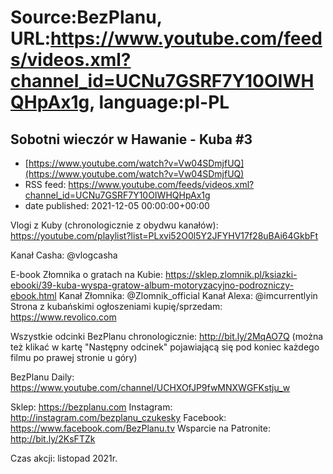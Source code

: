 # Source:BezPlanu, URL:https://www.youtube.com/feeds/videos.xml?channel_id=UCNu7GSRF7Y10OIWHQHpAx1g, language:pl-PL

## Sobotni wieczór w Hawanie - Kuba #3
 - [https://www.youtube.com/watch?v=Vw04SDmjfUQ](https://www.youtube.com/watch?v=Vw04SDmjfUQ)
 - RSS feed: https://www.youtube.com/feeds/videos.xml?channel_id=UCNu7GSRF7Y10OIWHQHpAx1g
 - date published: 2021-12-05 00:00:00+00:00

Vlogi z Kuby (chronologicznie z obydwu kanałów): 
https://youtube.com/playlist?list=PLxvi52O0l5Y2JFYHV17f28uBAi64GkbFt

Kanał Casha: @vlogcasha 

E-book Złomnika o gratach na Kubie: https://sklep.zlomnik.pl/ksiazki-ebooki/39-kuba-wyspa-gratow-album-motoryzacyjno-podrozniczy-ebook.html
Kanał Złomnika: @Zlomnik_official 
Kanał Alexa: @imcurrentlyin
Strona z kubańskimi ogłoszeniami kupię/sprzedam: https://www.revolico.com

Wszystkie odcinki BezPlanu chronologicznie: http://bit.ly/2MqAO7Q
(można też klikać w kartę "Następny odcinek" pojawiającą się pod koniec każdego filmu po prawej stronie u góry)

BezPlanu Daily: https://www.youtube.com/channel/UCHXOfJP9fwMNXWGFKstju_w

Sklep: https://bezplanu.com
Instagram: http://instagram.com/bezplanu_czukesky 
Facebook: https://www.facebook.com/BezPlanu.tv
Wsparcie na Patronite: http://bit.ly/2KsFTZk 

Czas akcji: listopad 2021r.

